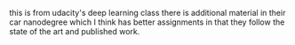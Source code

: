 this is from udacity's deep learning class
there is additional material in their car nanodegree which I think has better assignments in that they follow the state of the 
art and published work. 


